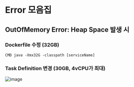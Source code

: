 # Error 모음집 


## OutOfMemory Error: Heap Space 발생 시


### Dockerfile 수정 (32GB)

```
CMD java -Xmx32G -classpath [serviceName]
```

### Task Definition 변경 (30GB, 4vCPU가 최대)

![image](https://user-images.githubusercontent.com/38831314/148891494-371b0d0d-1b91-4f60-b96b-f558ced4eafe.png)
